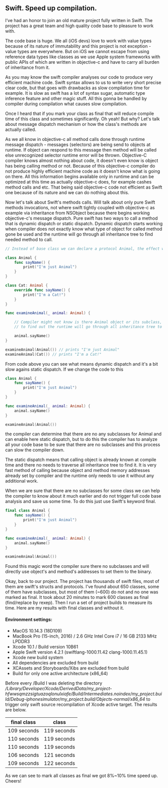 ## Swift. Speed up compilation.

I’ve had an honor to join an old mature project fully written in Swift. The project has a great team and high quality code base to pleasure to work with.

The code base is huge. We all (iOS devs) love to work with value types because of its nature of immutability and this project is not exception - value types are everywhere. But on iOS we cannot escape from using reference data types like classes as we use Apple system frameworks with public APIs of which are written in objective-c and have to carry all burden of inheritance from it. 

As you may know the swift compiler analyses our code to produce very efficient machine code. Swift syntax allows to us to write very short precise clear code, but that goes with drawbacks as slow compilation time for example. It is slow as swift has a lot of syntax sugar, automatic type inference feature and other magic stuff. All this gonna be handled by compiler during compilation what causes slow compilation.

Once I heard that if you mark your class as final that will reduce compile time of this class and sometimes significantly. Oh yeah! But why? Let's talk about message dispatch mechanism or how the class's methods are actually called. 

As we all know in objective-c all method calls done through runtime message dispatch - messages (selectors) are being send to objects at runtime. If object can respond to this message then method will be called else unrecognized selector runtime error will be thrown. Objective-C compiler knows almost nothing about code, it doesn't even know is object has being calling method or not. Because of this objective-c compiler do not produce highly efficient machine code as it doesn't know what is going on there. All this information begins available only in runtime and can be optimized at this time as actually objective-c does, for example cashes method calls and etc. That being said objective-c code not efficient as Swift one because of its nature and we can do nothing about this.

Now let's talk about Swift's methods calls. Will talk about only pure Swift methods invocations, not where swift tightly coupled with objective-c as example via inheritance from NSObject because there begins working objective-c's message dispatch. Pure swift has two ways to call a method that is dynamic dispatch or static dispatch. Dynamic dispatch starts working when compiler does not exactly know what type of object for called method gone be used and the runtime will go through all inheritance tree to find needed method to call.

```swift
// Instead of base class we can declare a protocol Animal, the effect will be the same.

class Animal {
    func sayName() {
        print("I'm just Animal")
    }
}

class Cat: Animal {
    override func sayName() {
        print("I'm a Cat!")
    }
}

func examineAnimal(_ animal: Animal) {

    // Compiler might not know is there Animal object or its subclass, 
    // to find out the runtime will go through all inheritance tree to find needed method.

    animal.sayName()
}

examineAnimal(Animal()) // prints "I'm just Animal"
examineAnimal(Cat()) // prints "I'm a Cat!"
```

From code above you can see what means dynamic dispatch and it's a bit slow agains static dispatch. If we change the code to this


```swift
class Animal {
    func sayName() {
        print("I'm just Animal")
    }
}

func examineAnimal(_ animal: Animal) {
    animal.sayName()
}

examineAnimal(Animal())
```

the compiler can determine that there are no any subclasses for Animal and can enable here static dispatch, but to do this the compiler has to analyze all your code base to be sure that there are no subclasses and this process can slow the compiler down.

The static dispatch means that calling object is already known at compile time and there no needs to traverse all inheritance tree to find it. It is very fast method of calling because object and method memory addresses already set by compiler and the runtime only needs to use it without any additional work.

When we are sure that there are no subclasses for some class we can help the compiler to know about it much earlier and do not trigger full code base analysis and save us some time. To do this just use Swift's keyword final.

```swift
final class Animal {
    func sayName() {
        print("I'm just Animal")
    }
}

func examineAnimal(_ animal: Animal) {
    animal.sayName()
}

examineAnimal(Animal())
```

Found this magic word the compiler sure there no subclasses and will directly use object's and method's addresses to set them to the binary.


Okay, back to our project. The project has thousands of swift files, most of them are swift's structs and protocols. I've found about 650 classes, some of them have subclasses, but most of them (~600) do not and no one was marked as final. It took about 20 minutes to mark 600 classes as final (find/replace by rexep). Then I run a set of project builds to measure its time. Here are my results with final classes and without it.

#### Environment settings:

- MacOS 10.14.3 (18D109)
- MacBook Pro (15-inch, 2016) / 2.6 GHz Intel Core i7 / 16 GB 2133 MHz LPDDR3
- Xcode 10.1 / Build version 10B61
- Apple Swift version 4.2.1 (swiftlang-1000.11.42 clang-1000.11.45.1)
- Xcode new build system
- All dependencies are excluded from build
- XCAssets and Storyboards/Xibs are excluded from build
- Build for only one active architecture (x86_64)

Before every /Build I was deleting the directory _/Library/Developer/Xcode/DerivedData/my_project-hfwwsqmzzsigtuazoqlonulxiafe/Build/Intermediates.noindex/my_project.build/Debug-iphonesimulator/my_project.build/Objects-normal/x86_64_ to trigger only swift source recompilation of Xcode active target. The results are below.

|final class|class|
|:-------------:|:-------------:|
| 109 seconds   | 119 seconds   |
| 110 seconds   | 119 seconds   |
| 110 seconds   | 119 seconds   |
| 106 seconds   | 121 seconds   |
| 109 seconds   | 122 seconds   |

As we can see to mark all classes as final we got 8%~10% time speed up. Cheers!









